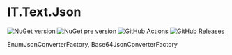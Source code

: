 # IT.Text.Json
[![NuGet version](https://img.shields.io/nuget/v/IT.Text.Json.svg)](https://www.nuget.org/packages/IT.Text.Json)
[![NuGet pre version](https://img.shields.io/nuget/vpre/IT.Text.Json.svg)](https://www.nuget.org/packages/IT.Text.Json)
[![GitHub Actions](https://img.shields.io/github/actions/workflow/status/pairbit/IT.Text.Json/dotnet.yml)](https://github.com/pairbit/IT.Text.Json/actions)
[![GitHub Releases](https://img.shields.io/github/release/pairbit/IT.Text.Json.svg)](https://github.com/pairbit/IT.Text.Json/releases)

EnumJsonConverterFactory, Base64JsonConverterFactory